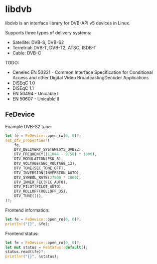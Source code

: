 # libdvb

libdvb is an interface library for DVB-API v5 devices in Linux.

Supports three types of delivery systems:

- Satellite: DVB-S, DVB-S2
- Terretrial: DVB-T, DVB-T2, ATSC, ISDB-T
- Cable: DVB-C

TODO:

- Cenelec EN 50221 - Common Interface Specification for Conditional Access and
  other Digital Video BroadcastingDecoder Applications
- DiSEqC 1.0
- DiSEqC 1.1
- EN 50494 - Unicable I
- EN 50607 - Unicable II

## FeDevice

Example DVB-S2 tune:

```rust
let fe = FeDevice::open_rw(0, 0)?;
set_dtv_properties!(
    fe, 
    DTV_DELIVERY_SYSTEM(SYS_DVBS2),
    DTV_FREQUENCY((11044 - 9750) * 1000),
    DTV_MODULATION(PSK_8),
    DTV_VOLTAGE(SEC_VOLTAGE_13),
    DTV_TONE(SEC_TONE_OFF),
    DTV_INVERSION(INVERSION_AUTO),
    DTV_SYMBOL_RATE(27500 * 1000),
    DTV_INNER_FEC(FEC_AUTO),
    DTV_PILOT(PILOT_AUTO),
    DTV_ROLLOFF(ROLLOFF_35),
    DTV_TUNE(()),
)?;
```

Frontend information:

```rust
let fe = FeDevice::open_ro(0, 0)?;
println!("{}", &fe);
```

Frontend status:

```rust
let fe = FeDevice::open_ro(0, 0)?;
let mut status = FeStatus::default();
status.read(&fe)?;
println!("{}", &status);
```
